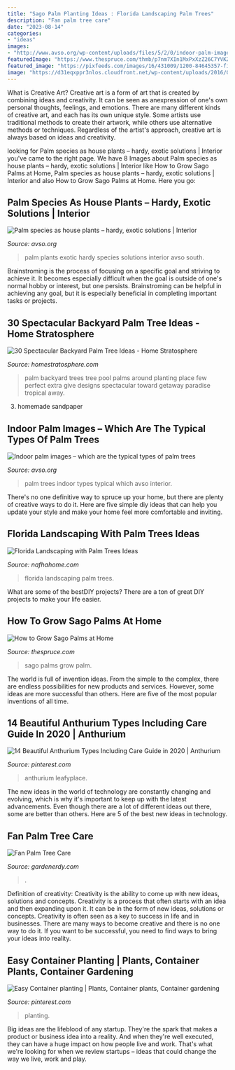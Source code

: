```yaml
---
title: "Sago Palm Planting Ideas : Florida Landscaping Palm Trees"
description: "Fan palm tree care"
date: "2023-08-14"
categories:
- "ideas"
images:
- "http://www.avso.org/wp-content/uploads/files/5/2/0/indoor-palm-images-which-are-the-typical-types-of-palm-trees-7-520.jpg"
featuredImage: "https://www.thespruce.com/thmb/p7nm7XIn1MxPxXzZ26C7YVKZBHc=/2048x1365/filters:fill(auto,1)/14037319865_d73b5e0c61_k-5c4f61b846e0fb0001a8e949.jpg"
featured_image: "https://pixfeeds.com/images/16/431009/1200-84645357-fiji-fan-palm-tree.jpg"
image: "https://d31eqxppr3nlos.cloudfront.net/wp-content/uploads/2016/02/26191926/3-Backyard-Palm-Trees-690x1024.jpg"
---
```



What is Creative Art?
Creative art is a form of art that is created by combining ideas and creativity. It can be seen as anexpression of one's own personal thoughts, feelings, and emotions. There are many different kinds of creative art, and each has its own unique style. Some artists use traditional methods to create their artwork, while others use alternative methods or techniques. Regardless of the artist's approach, creative art is always based on ideas and creativity.

	

		
looking for Palm species as house plants – hardy, exotic solutions | Interior you've came to the right page. We have 8 Images about Palm species as house plants – hardy, exotic solutions | Interior like How to Grow Sago Palms at Home, Palm species as house plants – hardy, exotic solutions | Interior and also How to Grow Sago Palms at Home. Here you go:
		
    
## Palm Species As House Plants – Hardy, Exotic Solutions | Interior

<img loading=lazy src="https://www.avso.org/wp-content/uploads/2014/11/palm-species-as-house-plants-hardy-exotic-solutions-1415708765.jpg" onerror="this.onerror=null;this.src='https://tse3.mm.bing.net/th?id=OIP.w-G4IC0ciEukAB3f1EahowHaLH&amp;pid=15.1';" alt="Palm species as house plants – hardy, exotic solutions | Interior">

_Source: avso.org_

>palm plants exotic hardy species solutions interior avso south. 

	

Brainstroming is the process of focusing on a specific goal and striving to achieve it. It becomes especially difficult when the goal is outside of one's normal hobby or interest, but one persists. Brainstroming can be helpful in achieving any goal, but it is especially beneficial in completing important tasks or projects.

    
## 30 Spectacular Backyard Palm Tree Ideas - Home Stratosphere

<img loading=lazy src="https://d31eqxppr3nlos.cloudfront.net/wp-content/uploads/2016/02/26191926/3-Backyard-Palm-Trees-690x1024.jpg" onerror="this.onerror=null;this.src='https://tse3.mm.bing.net/th?id=OIP.EHNLd-bStC8hkJCc9w2vKgHaK_&amp;pid=15.1';" alt="30 Spectacular Backyard Palm Tree Ideas - Home Stratosphere">

_Source: homestratosphere.com_

>palm backyard trees tree pool palms around planting place few perfect extra give designs spectacular toward getaway paradise tropical away. 

	

3. homemade sandpaper

    
## Indoor Palm Images – Which Are The Typical Types Of Palm Trees

<img loading=lazy src="http://www.avso.org/wp-content/uploads/files/5/2/0/indoor-palm-images-which-are-the-typical-types-of-palm-trees-7-520.jpg" onerror="this.onerror=null;this.src='https://tse1.mm.bing.net/th?id=OIP.PW1SQCeW4bnAc7_miWZEgAHaE8&amp;pid=15.1';" alt="Indoor palm images – which are the typical types of palm trees">

_Source: avso.org_

>palm trees indoor types typical which avso interior. 

	

There's no one definitive way to spruce up your home, but there are plenty of creative ways to do it. Here are five simple diy ideas that can help you update your style and make your home feel more comfortable and inviting.

    
## Florida Landscaping With Palm Trees Ideas

<img loading=lazy src="http://nafhahome.com/wp-content/uploads/2018/05/Florida-Landscaping-with-Palm-Trees-Ideas-27.jpg" onerror="this.onerror=null;this.src='https://tse4.mm.bing.net/th?id=OIP.xKIDj49sdVdxyXNB1e_29QHaF2&amp;pid=15.1';" alt="Florida Landscaping with Palm Trees Ideas">

_Source: nafhahome.com_

>florida landscaping palm trees. 

	

What are some of the bestDIY projects?
There are a ton of great DIY projects to make your life easier.

    
## How To Grow Sago Palms At Home

<img loading=lazy src="https://www.thespruce.com/thmb/p7nm7XIn1MxPxXzZ26C7YVKZBHc=/2048x1365/filters:fill(auto,1)/14037319865_d73b5e0c61_k-5c4f61b846e0fb0001a8e949.jpg" onerror="this.onerror=null;this.src='https://tse2.mm.bing.net/th?id=OIP.1JNPzwh3p9By8rQupQWhsAHaE7&amp;pid=15.1';" alt="How to Grow Sago Palms at Home">

_Source: thespruce.com_

>sago palms grow palm. 

	

The world is full of invention ideas. From the simple to the complex, there are endless possibilities for new products and services. However, some ideas are more successful than others. Here are five of the most popular inventions of all time.

    
## 14 Beautiful Anthurium Types Including Care Guide In 2020 | Anthurium

<img loading=lazy src="https://i.pinimg.com/736x/5e/56/80/5e5680819a317a4fbab030e6ca4c101c.jpg" onerror="this.onerror=null;this.src='https://tse1.mm.bing.net/th?id=OIP.b0mi7Thtj0pPikIZj3DkRwHaLI&amp;pid=15.1';" alt="14 Beautiful Anthurium Types Including Care Guide in 2020 | Anthurium">

_Source: pinterest.com_

>anthurium leafyplace. 

	

The new ideas in the world of technology are constantly changing and evolving, which is why it's important to keep up with the latest advancements. Even though there are a lot of different ideas out there, some are better than others. Here are 5 of the best new ideas in technology.

    
## Fan Palm Tree Care

<img loading=lazy src="https://pixfeeds.com/images/16/431009/1200-84645357-fiji-fan-palm-tree.jpg" onerror="this.onerror=null;this.src='https://tse3.mm.bing.net/th?id=OIP.BWYNQAyiL6yVv5eIPCZ4-gHaJQ&amp;pid=15.1';" alt="Fan Palm Tree Care">

_Source: gardenerdy.com_

>. 

	

Definition of creativity: Creativity is the ability to come up with new ideas, solutions and concepts.
Creativity is a process that often starts with an idea and then expanding upon it. It can be in the form of new ideas, solutions or concepts. Creativity is often seen as a key to success in life and in businesses. There are many ways to become creative and there is no one way to do it. If you want to be successful, you need to find ways to bring your ideas into reality.

    
## Easy Container Planting | Plants, Container Plants, Container Gardening

<img loading=lazy src="https://i.pinimg.com/736x/54/84/50/548450fc25ba2f3aa87896f66f92d1de.jpg" onerror="this.onerror=null;this.src='https://tse3.mm.bing.net/th?id=OIP.17fEVQceRQzBsjT52TWbRQHaLB&amp;pid=15.1';" alt="Easy Container planting | Plants, Container plants, Container gardening">

_Source: pinterest.com_

>planting. 

	

Big ideas are the lifeblood of any startup. They're the spark that makes a product or business idea into a reality. And when they're well executed, they can have a huge impact on how people live and work. That's what we're looking for when we review startups – ideas that could change the way we live, work and play.

